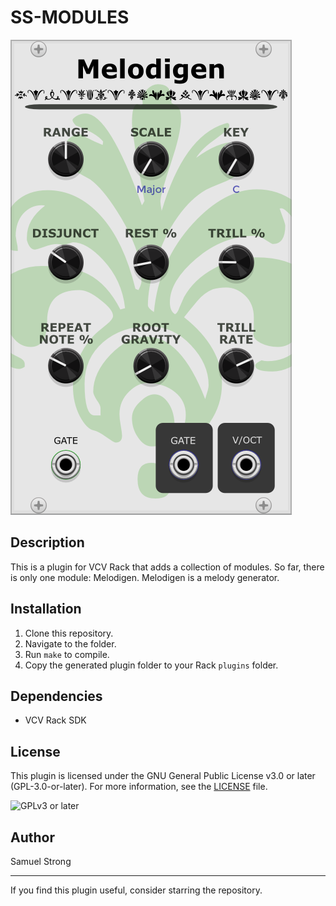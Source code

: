 # SS-MODULES

![Plugin Image](res/demo_pic.png)

## Description

This is a plugin for VCV Rack that adds a collection of modules. So far, there is
only one module: Melodigen. Melodigen is a melody generator.

## Installation

1. Clone this repository.
2. Navigate to the folder.
3. Run `make` to compile.
4. Copy the generated plugin folder to your Rack `plugins` folder.

## Dependencies

- VCV Rack SDK

## License

This plugin is licensed under the GNU General Public License v3.0 or later (GPL-3.0-or-later). For more information, see the [LICENSE](./LICENSE) file.

![GPLv3 or later](https://img.shields.io/badge/license-GPL--3.0--or--later-blue)

## Author

Samuel Strong

---

If you find this plugin useful, consider starring the repository.
